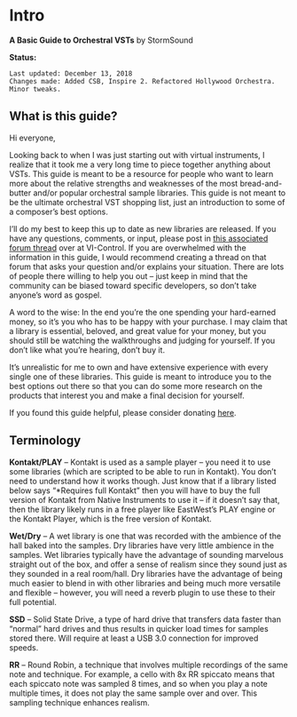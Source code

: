 # Intro

**A Basic Guide to Orchestral VSTs** by StormSound

**Status:**
```
Last updated: December 13, 2018
Changes made: Added CSB, Inspire 2. Refactored Hollywood Orchestra. Minor tweaks.
```

## What is this guide?

Hi everyone,

Looking back to when I was just starting out with virtual instruments, I realize that it took me a very long time to piece together anything about VSTs. This guide is meant to be a resource for people who want to learn more about the relative strengths and weaknesses of the most bread-and-butter and/or popular orchestral sample libraries. This guide is not meant to be the ultimate orchestral VST shopping list, just an introduction to some of a composer’s best options.

I’ll do my best to keep this up to date as new libraries are released. If you have any questions, comments, or input, please post in [this associated forum thread](https://vi-control.net/community/threads/buyers-basic-guide-to-orchestral-sample-libraries.49450/) over at VI-Control. If you are overwhelmed with the information in this guide, I would recommend creating a thread on that forum that asks your question and/or explains your situation. There are lots of people there willing to help you out – just keep in mind that the community can be biased toward specific developers, so don’t take anyone’s word as gospel.

A word to the wise: In the end you’re the one spending your hard-earned money, so it’s you who has to be happy with your purchase. I may claim that a library is essential, beloved, and great value for your money, but you should still be watching the walkthroughs and judging for yourself. If you don’t like what you’re hearing, don’t buy it.

It’s unrealistic for me to own and have extensive experience with every single one of these libraries. This guide is meant to introduce you to the best options out there so that you can do some more research on the products that interest you and make a final decision for yourself.

If you found this guide helpful, please consider donating [here](paypal.me/stormsound).

## Terminology

**Kontakt/PLAY** – Kontakt is used as a sample player – you need it to use some libraries (which are scripted to be able to run in Kontakt). You don’t need to understand how it works though. Just know that if a library listed below says “*Requires full Kontakt” then you will have to buy the full version of Kontakt from Native Instruments to use it – if it doesn’t say that, then the library likely runs in a free player like EastWest’s PLAY engine or the Kontakt Player, which is the free version of Kontakt.

**Wet/Dry** – A wet library is one that was recorded with the ambience of the hall baked into the samples. Dry libraries have very little ambience in the samples. Wet libraries typically have the advantage of sounding marvelous straight out of the box, and offer a sense of realism since they sound just as they sounded in a real room/hall. Dry libraries have the advantage of being much easier to blend in with other libraries and being much more versatile and flexible – however, you will need a reverb plugin to use these to their full potential.

**SSD** – Solid State Drive, a type of hard drive that transfers data faster than “normal” hard drives and thus results in quicker load times for samples stored there. Will require at least a USB 3.0 connection for improved speeds.

**RR** – Round Robin, a technique that involves multiple recordings of the same note and technique. For example, a cello with 8x RR spiccato means that each spiccato note was sampled 8 times, and so when you play a note multiple times, it does not play the same sample over and over. This sampling technique enhances realism.
